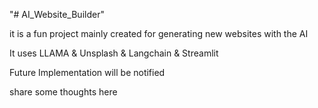 "# AI_Website_Builder" 

it is a fun project mainly created for generating new websites with the AI

It uses LLAMA & Unsplash & Langchain & Streamlit

Future Implementation will be notified 

share some thoughts here
